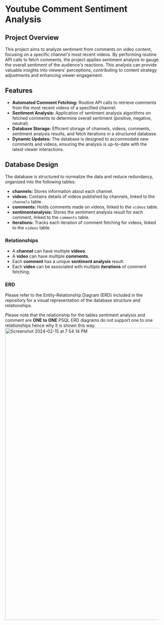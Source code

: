 # Youtube Comment Sentiment Analysis

## Project Overview

This project aims to analyze sentiment from comments on video content, focusing on a specific channel's most recent videos. By performing routine API calls to fetch comments, the project applies sentiment analysis to gauge the overall sentiment of the audience's reactions. This analysis can provide valuable insights into viewers' perceptions, contributing to content strategy adjustments and enhancing viewer engagement.

## Features

- **Automated Comment Fetching:** Routine API calls to retrieve comments from the most recent videos of a specified channel.
- **Sentiment Analysis:** Application of sentiment analysis algorithms on fetched comments to determine overall sentiment (positive, negative, neutral).
- **Database Storage:** Efficient storage of channels, videos, comments, sentiment analysis results, and fetch iterations in a structured database.
- **Dynamic Updates:** The database is designed to accommodate new comments and videos, ensuring the analysis is up-to-date with the latest viewer interactions.

## Database Design

The database is structured to normalize the data and reduce redundancy, organized into the following tables:

- **channels:** Stores information about each channel.
- **videos:** Contains details of videos published by channels, linked to the `channels` table.
- **comments:** Holds comments made on videos, linked to the `videos` table.
- **sentimentanalysis:** Stores the sentiment analysis result for each comment, linked to the `comments` table.
- **iterations:** Tracks each iteration of comment fetching for videos, linked to the `videos` table.

### Relationships

- A **channel** can have multiple **videos**.
- A **video** can have multiple **comments**.
- Each **comment** has a unique **sentiment analysis** result.
- Each **video** can be associated with multiple **iterations** of comment fetching.

### ERD

Please refer to the Entity-Relationship Diagram (ERD) included in the repository for a visual representation of the database structure and relationships.

Please note that the relationship for the tables sentiment analysis and comment are **ONE to ONE** PSQL ERD diagrams do not support one to one relationships hence why it is shown this way.
<img width="954" alt="Screenshot 2024-02-15 at 7 54 14 PM" src="https://github.com/way213/Youtube-Comment-Analysis/assets/108505154/826290c7-4548-4e60-8f61-717194db24be">

